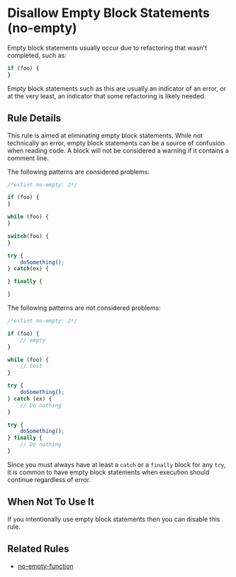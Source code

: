 # Disallow Empty Block Statements (no-empty)

Empty block statements usually occur due to refactoring that wasn't completed, such as:

```js
if (foo) {
}
```

Empty block statements such as this are usually an indicator of an error, or at the very least, an indicator that some refactoring is likely needed.

## Rule Details

This rule is aimed at eliminating empty block statements. While not technically an error, empty block statements can be a source of confusion when reading code.
A block will not be considered a warning if it contains a comment line.

The following patterns are considered problems:

```js
/*eslint no-empty: 2*/

if (foo) {
}

while (foo) {
}

switch(foo) {
}

try {
    doSomething();
} catch(ex) {

} finally {

}
```

The following patterns are not considered problems:

```js
/*eslint no-empty: 2*/

if (foo) {
    // empty
}

while (foo) {
    // test
}

try {
    doSomething();
} catch (ex) {
    // Do nothing
}

try {
    doSomething();
} finally {
    // Do nothing
}
```

Since you must always have at least a `catch` or a `finally` block for any `try`, it is common to have empty block statements when execution should continue regardless of error.

## When Not To Use It

If you intentionally use empty block statements then you can disable this rule.

## Related Rules

* [no-empty-function](./no-empty-function.md)
